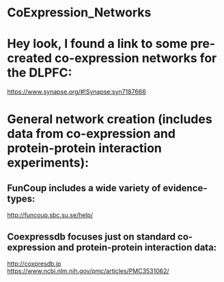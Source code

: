 # CoExpression_Networks


# Hey look, I found a link to some pre-created co-expression networks for the DLPFC:
https://www.synapse.org/#!Synapse:syn7187666

# General network creation (includes data from co-expression and protein-protein interaction experiments):

## FunCoup includes a wide variety of evidence-types:
http://funcoup.sbc.su.se/help/

## Coexpressdb focuses just on standard co-expression and protein-protein interaction data:
http://coxpresdb.jp
https://www.ncbi.nlm.nih.gov/pmc/articles/PMC3531062/

